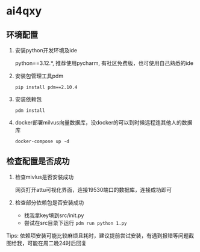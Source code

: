 # ai4qxy

## 环境配置
1. 安装python开发环境及ide 

    python==3.12.*, 推荐使用pycharm, 有社区免费版，也可使用自己熟悉的ide

2. 安装包管理工具pdm

    `pip install pdm==2.10.4`

3. 安装依赖包

    `pdm install`

4. docker部署milvus向量数据库，没docker的可以到时候远程连其他人的数据库

    `docker-compose up -d`

## 检查配置是否成功

1. 检查mivlus是否安装成功

    网页打开attu可视化界面，连接19530端口的数据库，连接成功即可

2. 检查部分依赖包是否安装成功
   
   * 找我拿key填到src/init.py
   * 尝试在src目录下运行 `pdm run python 1.py`
   
Tips: 依赖项安装可能比较麻烦且耗时，建议提前尝试安装，有遇到报错等问题截图给我，可能在周二晚24时后回复
